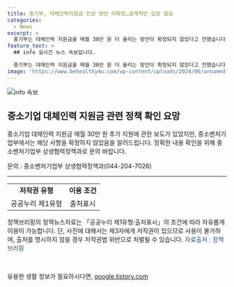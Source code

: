 ```yaml
---
title: 중기부, 대체인력지원금 인상 방안 미확정…공개적인 입장 필요
categories:
  - News
excerpt: >
  중기부는 대체인력 지원금을 매월 30만 원 더 올리는 방안이 확정되지 않았다고 전했습니다. 이에 대·중소기업의 상생협력기금을 활용해 매월 30만 원 추가 지원하는 계획은 미정이라고 밝혔습니다.
feature_text: >
  ## info 실시간 뉴스 속보입니다.

  중기부는 대체인력 지원금을 매월 30만 원 더 올리는 방안이 확정되지 않았다고 전했습니다. 이에 대·중소기업의 상생협력기금을 활용해 매월 30만 원 추가 지원하는 계획은 미정이라고 밝혔습니다.
image: 'https://www.behealthy4u.com/wp-content/uploads/2024/06/unnamed-file.png'
---
```


<p><img src="https://www.behealthy4u.com/wp-content/uploads/2024/06/unnamed-file.png" alt="info 속보" /></p>

<h2 data-ke-size="size26">중소기업 대체인력 지원금 관련 정책 확인 요망</h2>

<p data-ke-size="size16">중소기업 대체인력 지원금 매월 30만 원 추가 지원에 관한 보도가 있었지만, 중소벤처기업부에서는 해당 사항을 확정하지 않았음을 알려드립니다. 정확한 내용 확인을 위해 중소벤처기업부 상생협력정책과로 문의 바랍니다.</p>

<p data-ke-size="size16">문의 : 중소벤처기업부 상생협력정책과(044-204-7026)</p>

<hr>

<table>
  <tbody>
    <tr>
      <td style="text-align: center; height: 17px;"><b>저작권 유형</b></td>
      <td style="text-align: center; height: 17px;"><b>이용 조건</b></td>
    </tr>
    <tr>
      <td style="text-align: center; height: 17px;">공공누리 제1유형</td>
      <td style="text-align: center; height: 17px;">출처표시</td>
    </tr>
  </tbody>
</table>

<p data-ke-size="size16">정책브리핑의 정책뉴스자료는 「공공누리 제1유형:출처표시」의 조건에 따라 자유롭게 이용이 가능합니다. 단, 사진에 대해서는 제3자에게 저작권이 있으므로 사용이 불가하며, 출처를 명시하지 않을 경우 저작권법 위반으로 처벌될 수 있습니다. <span style="color: #1a5490;">자료출처 : 정책브리핑 </span></p>

<p data-ke-size="size16">&nbsp;</p>
유용한 생활 정보가 필요하시다면, <a href="https://qoogle.tistory.com" rel="dofollow">qoogle.tistory.com</a>


